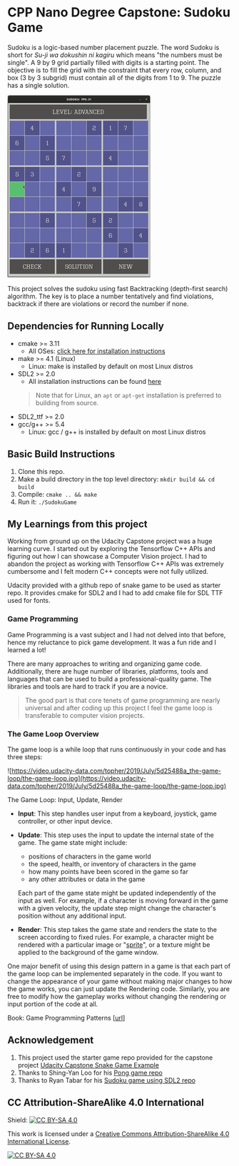 # CPP Nano Degree Capstone: Sudoku Game

Sudoku is a logic-based number placement puzzle. The word Sudoku is short for _Su-ji wa dokushin ni kagiru_ which means "the numbers must be single". A 9 by 9 grid partially filled with digits is a starting point. The objective is to fill the grid with the constraint that every row, column, and box (3 by 3 subgrid) must contain all of the digits from 1 to 9. The puzzle has a single solution.

<img src="Sudoku_Game.gif"/>

This project solves the sudoku using fast Backtracking (depth-first search) algorithm. The key is to place a number tentatively and find violations, backtrack if there are violations or record the number if none.

## Dependencies for Running Locally
* cmake >= 3.11
  * All OSes: [click here for installation instructions](https://cmake.org/install/)
* make >= 4.1 (Linux) 
  * Linux: make is installed by default on most Linux distros
* SDL2 >= 2.0
  * All installation instructions can be found [here](https://wiki.libsdl.org/Installation)
  >Note that for Linux, an `apt` or `apt-get` installation is preferred to building from source. 
* SDL2_ttf >= 2.0
* gcc/g++ >= 5.4
  * Linux: gcc / g++ is installed by default on most Linux distros
  
## Basic Build Instructions

1. Clone this repo.
2. Make a build directory in the top level directory: `mkdir build && cd build`
3. Compile: `cmake .. && make`
4. Run it: `./SudokuGame`

## My Learnings from this project
Working from ground up on the Udacity Capstone project was a huge learning curve. I started out by exploring the Tensorflow C++ APIs and figuring out how I can showcase a Computer Vision project. I had to abandon the project as working with Tensorflow C++ APIs was extremely cumbersome and I felt modern C++ concepts were not fully utilized.

Udacity provided with a github repo of snake game to be used as starter repo. It provides cmake for SDL2 and I had to add cmake file for SDL TTF used for fonts.

  ### Game Programming

  Game Programming is a vast subject and I had not delved into that before, hence my reluctance to pick game development. It was a fun ride and I learned a lot!

  There are many approaches to writing and organizing game code. Additionally, there are huge number of libraries, platforms, tools and languages that can be used to build a professional-quality game. The libraries and tools are hard to track if you are a novice.

  > The good part is that core tenets of game programming are nearly universal and after coding up this project I feel the game loop is transferable to computer vision projects.
  > 

 ### The Game Loop Overview

 The game loop is a while loop that runs continuously in your code and has three steps:

 ![https://video.udacity-data.com/topher/2019/July/5d25488a_the-game-loop/the-game-loop.jpg](https://video.udacity-data.com/topher/2019/July/5d25488a_the-game-loop/the-game-loop.jpg)

 The Game Loop: Input, Update, Render

 - **Input**: This step handles user input from a keyboard, joystick, game controller, or other input device.
 - **Update**: This step uses the input to update the internal state of the game. The game state might include:
     - positions of characters in the game world
     - the speed, health, or inventory of characters in the game
     - how many points have been scored in the game so far
     - any other attributes or data in the game

     Each part of the game state might be updated independently of the input as well. For example, if a character is moving forward in the game with a given velocity, the update step might change the character's position without any additional input.

 - **Render**: This step takes the game state and renders the state to the screen according to fixed rules. For example, a character might be rendered with a particular image or "[sprite](https://en.wikipedia.org/wiki/Sprite_%28computer_graphics%29)", or a texture might be applied to the background of the game window.

 One major benefit of using this design pattern in a game is that each part of the game loop can be implemented separately in the code. If you want to change the appearance of your game without making major changes to how the game works, you can just update the Rendering code. Similarly, you are free to modify how the gameplay works without changing the rendering or input portion of the code at all.

Book: Game Programming Patterns [[url](https://gameprogrammingpatterns.com/game-loop.html)]

 

## Acknowledgement
1. This project used the starter game repo provided for the capstone project [Udacity Capstone Snake Game Example](https://github.com/udacity/CppND-Capstone-Snake-Game)
2. Thanks to Shing-Yan Loo for his [Pong game repo](https://github.com/yan99033/CppND-Capstone-Pong)
3. Thanks to Ryan Tabar for his [Sudoku game using SDL2 repo](https://github.com/SirFourier/Sudoku-game-using-SDL2)



## CC Attribution-ShareAlike 4.0 International


Shield: [![CC BY-SA 4.0][cc-by-sa-shield]][cc-by-sa]

This work is licensed under a
[Creative Commons Attribution-ShareAlike 4.0 International License][cc-by-sa].

[![CC BY-SA 4.0][cc-by-sa-image]][cc-by-sa]

[cc-by-sa]: http://creativecommons.org/licenses/by-sa/4.0/
[cc-by-sa-image]: https://licensebuttons.net/l/by-sa/4.0/88x31.png
[cc-by-sa-shield]: https://img.shields.io/badge/License-CC%20BY--SA%204.0-lightgrey.svg
